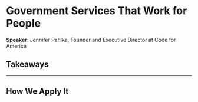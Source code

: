 # Government Services That Work for People

__Speaker__: Jennifer Pahlka, Founder and Executive Director at Code for America

## Takeaways

---

## How We Apply It